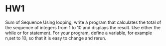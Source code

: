 # HW1
Sum of Sequence
Using looping, write a program that calculates the total of the sequence of integers from 1 to 10 and displays the result. Use either the while or for statement. For your program, define a variable, for example n,set to 10, so that it is easy to change and rerun.
